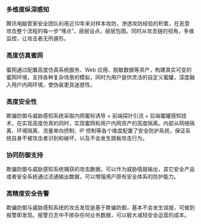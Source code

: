 ### 多维度纵深感知
腾讯电脑管家安全团队利用近10年来对样本攻防，渗透攻防经验的积累，在恶意攻击整个流程的每一步“埋点”，层层设点，层层包围。同时从攻击链的视角，多维监控，让攻击者无所遁形。
### 高度仿真蜜网
蜜网通过配置高度仿真系统服务、Web 应用、脱敏数据等资产，构建真实可变的蜜网环境，支持各种复杂场景的模拟，同时为用户提供灵活的自定义蜜罐，深度融入用户内网环境，使伪装更具迷惑性。
### 高度安全性
欺骗防御与威胁感知系统采取内网蜜标诱导 + 前端探针引流 + 后端蜜罐感知技术，在实现高度仿真的同时，实现蜜网和用户内网资产的高度隔离。内部从网络隔离、环境隔离、流量单向控制、IP 控制等各个维度配置了安全防护系统，保证系统自身不被攻击者识别和破坏，以及不会发生跳板攻击行为。
### 协同防御支持
欺骗防御与威胁感知系统捕获的攻击数据，可以作为威胁情报输出，其它安全产品或者安全系统通过流通输出数据，可以增强用户原有安全体系的防护能力。
### 高精度安全告警
欺骗防御与威胁感知系统的攻击发现是基于欺骗防御，基本不会发生误报，可做到报警即发现。报警日志中不掺杂任何业务数据，可以极大减轻安全运营的成本。
